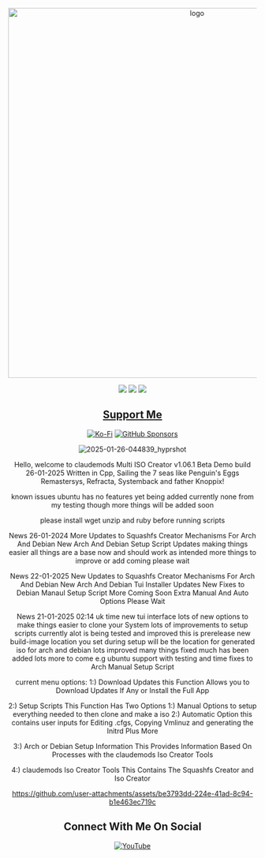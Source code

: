 <p align="center">
    <img width="750" src="https://i.imgur.com/jQOlkyk.png" alt="logo">
</p>

<div align="center">

  <a href="https://www.linux.org" target="_blank"><img src="https://img.shields.io/badge/OS-Linux-e06c75?style=for-the-badge&logo=linux" /></a>
	<a href="https://archlinux.org" target="_blank"><img src="https://img.shields.io/badge/DISTRO-Arch-56b6c2?style=for-the-badge&logo=arch-linux" /></a>
           <a href="https://www.debian.org" target="_blank"><img src="https://img.shields.io/badge/DISTRO-Debian-56b6c2?style=for-the-badge&logo=debian-linux" /></a>


<div align="center">

## [ Support Me ](https://www.paypal.com/paypalme/claudemods?country.x=GB&locale)

</div>

<div align="center">

[![Ko-Fi](https://img.shields.io/badge/Ko--fi-F16061?style=for-the-badge&label=claudemods&color=3399FF&Linux&logo=ko-fi&logoColor=white)](https://ko-fi.com/claudemods)
[![GitHub Sponsors](https://img.shields.io/badge/sponsor-30363D?style=for-the-badge&label=claudemods&color=A836FF&logo=GitHub-Sponsors&logoColor=#white)](https://github.com/sponsors/claudemods)</div>




![2025-01-26-044839_hyprshot](https://github.com/user-attachments/assets/c66484eb-7b6c-4c81-b2a2-0dbe641c6e14)

<div align="center">
Hello, welcome to claudemods Multi ISO Creator v1.06.1 Beta Demo build 26-01-2025 Written in Cpp,
Sailing the 7 seas like Penguin's Eggs Remastersys, Refracta, Systemback and father Knoppix!

known issues
ubuntu has no features yet being added
currently none from my testing though more things will be added soon

please install wget unzip and ruby before running scripts


News 26-01-2024
More Updates to Squashfs Creator Mechanisms For Arch And Debian
New Arch And Debian Setup Script Updates making things easier
all things are a base now and should work as intended
more things to improve or add coming please wait

News 22-01-2025
New Updates to Squashfs Creator Mechanisms For Arch And Debian
New Arch And Debian Tui Installer Updates
New Fixes to Debian Manaul Setup Script
More Coming Soon Extra Manual And Auto Options Please Wait



News 21-01-2025 02:14 uk time
new tui interface
lots of new options to make things easier to clone your System
lots of improvements to setup scripts
currently alot is being tested and improved this is prerelease
new build-image location you set during setup will be the location for generated iso for arch and debian
lots improved many things fixed much has been added
lots more to come e.g ubuntu support with testing and time
fixes to Arch Manual Setup Script


current menu options:
1:)
   Download Updates
   this Function Allows you to Download Updates If Any or Install the Full App

2:)
  Setup Scripts
  This Function Has Two Options
  1:) Manual Options to setup everything needed to then clone and make a iso
  2:) Automatic Option this contains user inputs for Editing .cfgs, Copying Vmlinuz and generating the Initrd Plus More


3:)
   Arch or Debian Setup Information
   This Provides Information Based On Processes with the claudemods Iso Creator Tools


4:)
   claudemods Iso Creator Tools
   This Contains The Squashfs Creator and Iso Creator




https://github.com/user-attachments/assets/be3793dd-224e-41ad-8c94-b1e463ec719c


<div align="center">

<h2 align="center"> Connect With Me On Social </h2>

<div align="center">

[![YouTube](https://img.shields.io/youtube/channel/subscribers/UC6OgAhBq7Ocb5g1bQfVSd0Q?color=ff0000&label=Youtube&logo=youtube&style=palstic)](https://youtube.com/@claudemods)


</div>

<div align="center">

</div>
